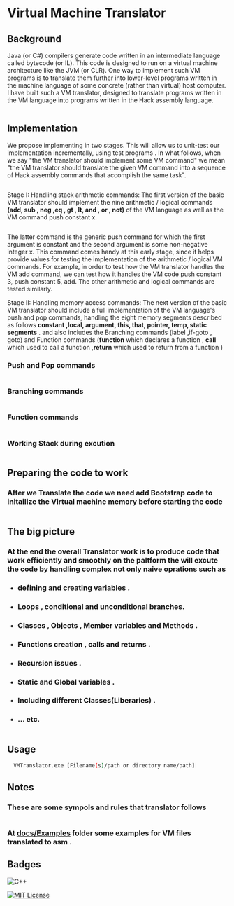 # Virtual Machine Translator

## Background

Java (or C#) compilers generate code written in an intermediate language called bytecode (or IL). This code is designed to run on a virtual machine architecture like the JVM (or CLR). One way to implement such VM programs is to translate them further into lower-level programs written in the machine language of some concrete (rather than virtual) host computer. I have built such a VM translator, designed to translate programs written in the VM language into programs written in the Hack assembly language.

<img alt="" src="./docs/images/two tier.png"/>

## Implementation

We propose implementing in two stages. This will allow us to unit-test our implementation incrementally, using test programs . In what follows, when we say "the VM translator should implement some VM command" we mean "the VM translator should translate the given VM command into a sequence of Hack assembly commands that accomplish the same task".
 
<img alt="" src="./docs/images/vm overview.png"/>

Stage I: Handling stack arithmetic commands: The first version of the basic VM translator should implement the nine arithmetic / logical commands **(add, sub , neg ,eq , gt , lt, and , or , not)** of the VM language as well as the VM command push constant x.

<img alt="" src="./docs/images/stage 1.png"/>

 
The latter command is the generic push command for which the first argument is constant and the second argument is some non-negative integer x. This command comes handy at this early stage, since it helps provide values for testing the implementation of the arithmetic / logical VM commands. For example, in order to test how the VM translator handles the VM add command, we can test how it handles the VM code push constant 3, push constant 5, add. The other arithmetic and logical commands are tested similarly.

 

Stage II: Handling memory access commands: The next version of the basic VM translator should include a full implementation of the VM language's push and pop commands, handling the eight memory segments described as follows **constant ,local, argument, this, that, pointer, temp, static segments** . 
and also includes the Branching commands (label ,if-goto , goto)
and Function commands (**function** which declares a function , **call** which used to call a function ,**return** which used to return from a function ) 

### Push and Pop commands

<img alt="" src="./docs/images/seg.png"/></br>

### Branching commands

<img alt="" src="./docs/images/branching.png"/></br>

### Function commands

<img alt="" src="./docs/images/func1.png"/></br>
<img alt="" src="./docs/images/func2.png"/></br>
<img alt="" src="./docs/images/func3.png"/></br>

### Working Stack during excution
<img alt="" src="./docs/images/Gstack.png"/></br>

## Preparing the code to work
### After we Translate the code we need add Bootstrap code to initailize the Virtual machine memory before starting the code 

<img alt="" src="./docs/images/memory structure.png"/></br>

## The big picture
### At the end the overall Translator work is to produce code that work efficiently and smoothly on the paltform the will excute the code by handling complex not only naive oprations such as 
* ### defining and creating variables .
* ### Loops , conditional and unconditional branches.
* ### Classes , Objects , Member variables and Methods .
* ### Functions creation , calls and returns .
* ### Recursion issues .
* ### Static and Global variables .
* ### Including different Classes(Liberaries) .
* ### ... etc.
<img alt="" src="./docs/images/vm to asm.png"/></br>

## Usage

```bash
  VMTranslator.exe [Filename(s)/path or directory name/path]
```

## Notes

### These are some sympols and rules that translator follows 
<img alt="" src="./docs/images/special Sympols.png"/></br>
 
### At [docs/Examples](./docs/Examples) folder some examples for VM files translated to asm .

## Badges

![C++](https://img.shields.io/badge/C++-Solutions-blue.svg?style=flat&logo=c%2B%2B)

[![MIT License](https://img.shields.io/badge/License-MIT-green.svg)](https://choosealicense.com/licenses/mit/)



